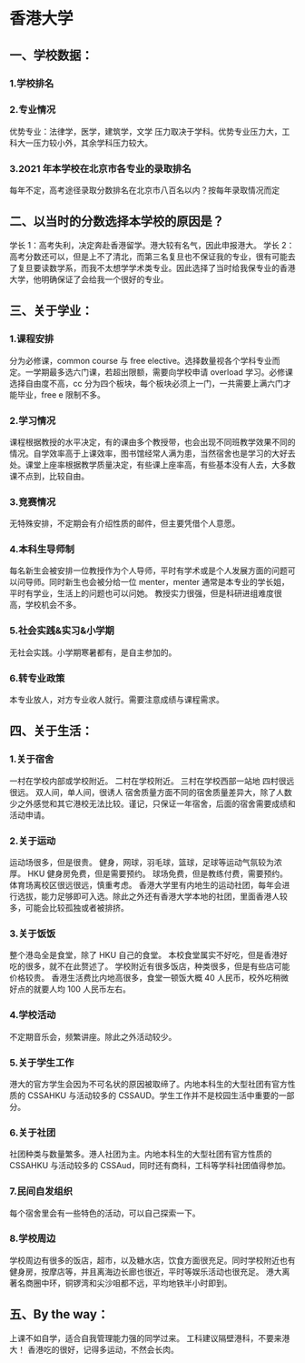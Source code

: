 # 香港大学

## 一、学校数据：

### 1.学校排名

### 2.专业情况

优势专业：法律学，医学，建筑学，文学
压力取决于学科。优势专业压力大，工科大一压力较小外，其余学科压力较大。

### 3.2021 年本学校在北京市各专业的录取排名

每年不定，高考途径录取分数排名在北京市八百名以内？按每年录取情况而定

## 二、以当时的分数选择本学校的原因是？

学长 1：高考失利，决定奔赴香港留学。港大较有名气，因此申报港大。
学长 2：高考分数还可以，但是上不了清北，而第三名复旦也不保证我的专业，很有可能去了复旦要读数学系，而我不太想学学术类专业。因此选择了当时给我保专业的香港大学，他明确保证了会给我一个很好的专业。

## 三、关于学业：

### 1.课程安排

分为必修课，common course 与 free elective。选择数量视各个学科专业而定。一学期最多选六门课，若超出限额，需要向学校申请 overload 学习。必修课选择自由度不高，cc 分为四个板块，每个板块必须上一门，一共需要上满六门才能毕业，free e 限制不多。

### 2.学习情况

课程根据教授的水平决定，有的课由多个教授带，也会出现不同班教学效果不同的情况。自学效率高于上课效率，图书馆经常人满为患，当然宿舍也是学习的大好去处。课堂上座率根据教学质量决定，有些课上座率高，有些基本没有人去，大多数课不点到，比较自由。

### 3.竞赛情况

无特殊安排，不定期会有介绍性质的邮件，但主要凭借个人意愿。

### 4.本科生导师制

每名新生会被安排一位教授作为个人导师，平时有学术或是个人发展方面的问题可以问导师。同时新生也会被分给一位 menter，menter 通常是本专业的学长姐，平时有学业，生活上的问题也可以问她。
教授实力很强，但是科研进组难度很高，学校机会不多。

### 5.社会实践&实习&小学期

无社会实践。小学期寒暑都有，是自主参加的。

### 6.转专业政策

本专业放人，对方专业收人就行。需要注意成绩与课程需求。

## 四、关于生活：

### 1.关于宿舍

一村在学校内部或学校附近。
二村在学校附近。
三村在学校西部一站地
四村很远很远。
双人间，单人间，很诱人
宿舍质量方面不同的宿舍质量差异大，除了人数少之外感觉和其它港校无法比较。谨记，只保证一年宿舍，后面的宿舍需要成绩和活动申请。

### 2.关于运动

运动场很多，但是很贵。
健身，网球，羽毛球，篮球，足球等运动气氛较为浓厚。
HKU 健身房免费，但是需要预约。
球场免费，但是教练付费，需要预约。
体育场离校区很远很远，慎重考虑。
香港大学里有内地生的运动社团，每年会进行选拔，能力足够即可入选。除此之外还有香港大学本地的社团，里面香港人较多，可能会比较孤独或者被排挤。

### 3.关于饭饭

整个港岛全是食堂，除了 HKU 自己的食堂。
本校食堂属实不好吃，但是香港好吃的很多，就不在此赘述了。
学校附近有很多饭店，种类很多，但是有些店可能价格较贵。
香港生活费比内地高很多，食堂一顿饭大概 40 人民币，校外吃稍微好点的就要人均 100 人民币左右。

### 4.学校活动

不定期音乐会，频繁讲座。除此之外活动较少。

### 5.关于学生工作

港大的官方学生会因为不可名状的原因被取缔了。内地本科生的大型社团有官方性质的 CSSAHKU 与活动较多的 CSSAUD。学生工作并不是校园生活中重要的一部分。

### 6.关于社团

社团种类与数量繁多。港人社团为主。内地本科生的大型社团有官方性质的 CSSAHKU 与活动较多的 CSSAud，同时还有商科，工科等学科社团值得参加。

### 7.民间自发组织

每个宿舍里会有一些特色的活动，可以自己探索一下。

### 8.学校周边

学校周边有很多的饭店，超市，以及糖水店，饮食方面很充足。同时学校附近也有健身房，按摩店等，并且离海边长廊也很近，平时等娱乐活动也很充足。
港大离著名商圈中环，铜锣湾和尖沙咀都不远，平均地铁半小时即到。

## 五、By the way：

上课不如自学，适合自我管理能力强的同学过来。
工科建议隔壁港科，不要来港大！
香港吃的很好，记得多运动，不然会长肉。

